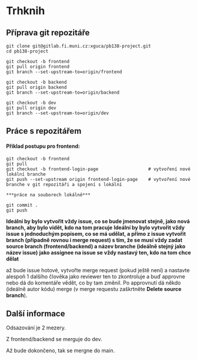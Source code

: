 # Trhknih

## Příprava git repozitáře

```
git clone git@gitlab.fi.muni.cz:xguca/pb138-project.git
cd pb138-project

git checkout -b frontend
git pull origin frontend
git branch --set-upstream-to=origin/frontend

git checkout -b backend
git pull origin backend
git branch --set-upstream-to=origin/backend

git checkout -b dev
git pull origin dev
git branch --set-upstream-to=origin/dev
```

## Práce s repozitářem
#### Příklad postupu pro frontend:
```
git checkout -b frontend
git pull
git checkout -b frontend-login-page                   # vytvoření nové lokální branche
git push --set-upstream origin frontend-login-page    # vytvoření nové branche v git repozitáři a spojení s lokální

***práce na souborech lokálně***

git commit .
git push
```
**Ideální by bylo vytvořit vždy issue, co se bude jmenovat stejně, jako nová branch, aby bylo vidět, kdo na tom pracuje**
**Ideální by bylo vytvořit vždy issue s jednoduchým popisem, co se má udělat, a přímo z issue vytvořit branch (případně rovnou i merge request) s tím, že se musí vždy zadat source branch (frontend/backend) a název branche (ideálně stejný jako název issue)**
**jako assignee na issue se vždy nastavý ten, kdo na tom chce dělat**

až bude issue hotové, vytvořte merge request (pokud ještě není) a nastavte alespoň 1 dalšího člověka jako reviewer ten to zkontroluje a buď approvne nebo dá do komentáře vědět, co by tam změnil. Po approvnutí dá někdo (ideálně autor kódu) merge (v merge requestu zaškrtněte **Delete source branch**).

## Další informace

Odsazování je 2 mezery.

Z frontend/backend se merguje do dev.

Až bude dokončeno, tak se mergne do main.
